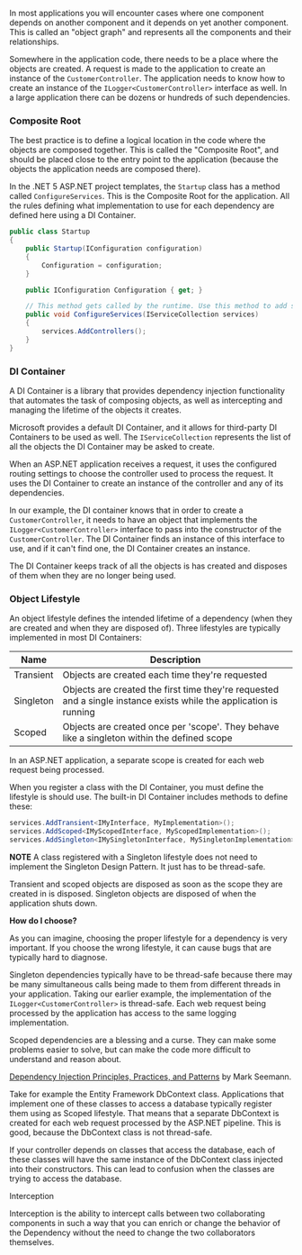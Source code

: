
In most applications you will encounter cases where one component depends on another component and it depends on yet another component. This is called an "object graph" and represents all the components and their relationships.


Somewhere in the application code, there needs to be a place where the objects are created. A request is made to the application to create an instance of the `CustomerController`. The application needs to know how to create an instance of the `ILogger<CustomerController>` interface as well. In a large application there can be dozens or hundreds of such dependencies. 

### Composite Root

The best practice is to define a logical location in the code where the objects are composed together. This is called the "Composite Root", and should be placed close to the entry point to the application (because the objects the application needs are composed there).

In the .NET 5 ASP.NET project templates, the `Startup` class has a method called `ConfigureServices`. This is the Composite Root for the application. All the rules defining what implementation to use for each dependency are defined here using a DI Container.

```csharp
public class Startup
{
    public Startup(IConfiguration configuration)
    {
        Configuration = configuration;
    }

    public IConfiguration Configuration { get; }

    // This method gets called by the runtime. Use this method to add services to the container.
    public void ConfigureServices(IServiceCollection services)
    {
        services.AddControllers();
    }
}
```

### DI Container

A DI Container is a library that provides dependency injection functionality that automates the task of composing objects, as well as intercepting and managing the lifetime of the objects it creates.

Microsoft provides a default DI Container, and it allows for third-party DI Containers to be used as well. The `IServiceCollection` represents the list of all the objects the DI Container may be asked to create. 

When an ASP.NET application receives a request, it uses the configured routing settings to choose the controller used to process the request. It uses the DI Container to create an instance of the controller and any of its dependencies. 

In our example, the DI container knows that in order to create a `CustomerController`, it needs to have an object that implements the `ILogger<CustomerController>` interface to pass into the constructor of the `CustomerController`. The DI Container finds an instance of this interface to use, and if it can't find one, the DI Container creates an instance.

The DI Container keeps track of all the objects is has created and disposes of them when they are no longer being used. 



### Object Lifestyle

An object lifestyle defines the intended lifetime of a dependency (when they are created and when they are disposed of). Three lifestyles are typically implemented in most DI Containers:

| Name | Description |
| - | - |
| Transient | Objects are created each time they're requested |
| Singleton | Objects are created the first time they're requested and a single instance exists while the application is running |
| Scoped | Objects are created once per 'scope'. They behave like a singleton within the defined scope |

In an ASP.NET application, a separate scope is created for each web request being processed.

When you register a class with the DI Container, you must define the lifestyle is should use. The built-in DI Container includes methods to define these:

```csharp
services.AddTransient<IMyInterface, MyImplementation>();
services.AddScoped<IMyScopedInterface, MyScopedImplementation>();
services.AddSingleton<IMySingletonInterface, MySingletonImplementation>();
```
**NOTE** A class registered with a Singleton lifestyle does not need to implement the Singleton Design Pattern. It just has to be thread-safe.

Transient and scoped objects are disposed as soon as the scope they are created in is disposed. Singleton objects are disposed of when the application shuts down.

**How do I choose?**

As you can imagine, choosing the proper lifestyle for a dependency is very important. If you choose the wrong lifestyle, it can cause bugs that are typically hard to diagnose.

Singleton dependencies typically have to be thread-safe because there may be many simultaneous calls being made to them from different threads in your application. Taking our earlier example, the implementation of the `ILogger<CustomerController>` is thread-safe. Each web request being processed by the application has access to the same logging implementation. 

Scoped dependencies are a blessing and a curse. They can make some problems easier to solve, but can make the code more difficult to understand and reason about.




[Dependency Injection Principles, Practices, and Patterns][dibook2] by Mark Seemann.



[dibook2]: https://www.manning.com/books/dependency-injection-principles-practices-patterns




Take for example the Entity Framework DbContext class. Applications that implement one of these classes to access a database typically register them using as Scoped lifestyle. That means that a separate DbContext is created for each web request processed by the ASP.NET pipeline. This is good, because the DbContext class is not thread-safe. 

If your controller depends on classes that access the database, each of these classes will have the same instance of the DbContext class injected into their constructors. This can lead to confusion when the classes are trying to access the database. 


Interception

Interception is the ability to intercept calls between two collaborating
components in such a way that you can enrich or change the behavior of
the Dependency without the need to change the two collaborators themselves.

